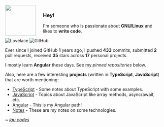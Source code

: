 <img align="left" width="100px" style="padding-right: 20px"  src="https://angular.io/assets/images/logos/angularjs/AngularJS-Shield.svg">

### Hey!

I'm someone who is passionate about **GNU/Linux** and likes to **write code**.

![Lovelace](https://img.shields.io/badge/M8--Lovelace-%C2%A1Howdy!-lightgrey)
![GitHub](https://shields.io/github/followers/M8-Lovelace?label=Follow)


Ever since I joined GitHub **1** years ago, I pushed **433** commits, submitted **2** pull requests, received **35** stars across **17** personal projects.

I mostly learn **Angular** these days. See my _pinned repositories_ below.

Also, here are a few interesting **projects** (written in **TypeScript**, **JavaScript**) that are worth mentioning:

- [TypeScript](https://github.com/M8-Lovelace/Notes/tree/main/TypeScript) - Some notes about TypeScript with some examples.
- [JavaScript](https://github.com/M8-Lovelace/Notes/tree/main/JavaScript) - Topics about JavaScript like array methods, async/await, etc.
- [Angular](https://github.com/M8-Lovelace/Angular) - This is my Angular path!
- [Notes](https://github.com/M8-Lovelace/Notes) - These are my notes on some technologies.

**~** [_lau.codes_](https://lau.codes/)
